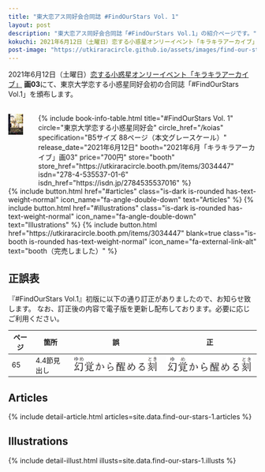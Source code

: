 ```yaml
---
title: "東大恋アス同好会合同誌 #FindOurStars Vol. 1"
layout: post
description: "東大恋アス同好会合同誌「#FindOurStars Vol.1」の紹介ページです。"
kokuchi: 2021年6月12日（土曜日）恋する小惑星オンリーイベント「キラキラアーカイブ」 画03にて、東京大学恋する小惑星同好会初の合同誌「#FindOurStars Vol.1」を頒布します。
post-image: "https://utkiraracircle.github.io/assets/images/find-our-stars-1/main.jpg"
---
```


2021年6月12日（土曜日）[恋する小惑星オンリーイベント「キラキラアーカイブ」](http://project-d.biz/douga/) **画03**にて、東京大学恋する小惑星同好会初の合同誌「#FindOurStars Vol.1」を頒布します。

<br>
<div class="columns is-centered is-multiline">
    <div class="column is-one-fifth-desktop is-one-third-tablet">
        <a href="/assets/images/find-our-stars-1/cover.png" data-lightbox="cover">
            <img src="/assets/images/find-our-stars-1/cover.png" alt="#FindOurStars Vol.1表紙" style="width: 75%; max-width: 250px">
        </a>
    </div>
    <div class="column is-half">
        {% include book-info-table.html
           title="#FindOurStars Vol. 1"
           circle="東京大学恋する小惑星同好会"
           circle_href="/koias"
           specification="B5サイズ 88ページ（本文グレースケール）"
           release_date="2021年6月12日"
           booth="2021年6月「キラキラアーカイブ」画03"
           price="700円"
           store="booth"
           store_href="https://utkiraracircle.booth.pm/items/3034447"
           isdn="278-4-535537-01-6"
           isdn_href="https://isdn.jp/2784535537016" %}
    </div>
</div>

<div class="columns is-centered is-multiline">
    {% include button.html
       href="#articles"
       class="is-dark is-rounded has-text-weight-normal"
       icon_name="fa-angle-double-down"
       text="Articles" %}
    {% include button.html
       href="#illustrations"
       class="is-dark is-rounded has-text-weight-normal"
       icon_name="fa-angle-double-down"
       text="Illustrations" %}
    {% include button.html
       href="https://utkiraracircle.booth.pm/items/3034447"
       blank=true
       class="is-booth is-rounded has-text-weight-normal"
       icon_name="fa-external-link-alt"
       text="booth（完売しました）" %}
</div>

## 正誤表

『#FindOurStars Vol.1』初版に以下の通り訂正がありましたので、お知らせ致します。
なお、訂正後の内容で電子版を更新し配布しております。必要に応じご利用ください。

ページ | 箇所       | 誤 | 正
------|------------|----|-----
 65   | 4.4節見出し | <img src="/assets/images/find-our-stars-1/yume-incorrect.png" alt="誤" style="width:100%; max-width: 250px;"> | <img src="/assets/images/find-our-stars-1/yume-correct.png" alt="正" style="width:100%; max-width: 250px;">



## Articles

{% include detail-article.html articles=site.data.find-our-stars-1.articles %}

## Illustrations

{% include detail-illust.html illusts=site.data.find-our-stars-1.illusts %}

